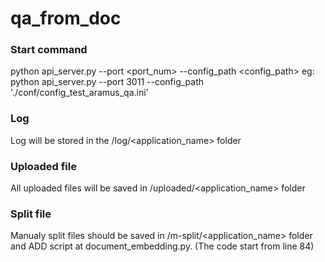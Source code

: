 # qa_from_doc

### Start command
python api_server.py --port <port_num> --config_path <config_path> 
eg: python api_server.py --port 3011 --config_path './conf/config_test_aramus_qa.ini'

### Log
Log will be stored in the /log/<application_name> folder

### Uploaded file
All uploaded files will be saved in /uploaded/<application_name> folder

### Split file
Manualy split files should be saved in /m-split/<application_name> folder and ADD script at document_embedding.py. (The code start from line 84) 

